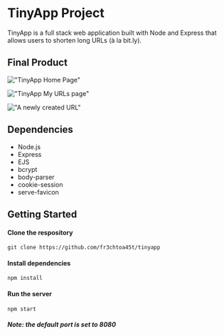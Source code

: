# TinyApp Project

TinyApp is a full stack web application built with Node and Express that allows users to shorten long URLs (à la bit.ly).

## Final Product

!["TinyApp Home Page"](https://github.com/fr3chtoa45t/tinyapp/blob/main/docs/urls-home.png)

!["TinyApp My URLs page"](https://github.com/fr3chtoa45t/tinyapp/blob/main/docs/urls-index.png)

!["A newly created URL"](https://github.com/fr3chtoa45t/tinyapp/blob/main/docs/urls-show.png)

## Dependencies

- Node.js
- Express
- EJS
- bcrypt
- body-parser
- cookie-session
- serve-favicon

## Getting Started

#### Clone the respository
```git clone https://github.com/fr3chtoa45t/tinyapp```
#### Install dependencies
```npm install```
#### Run the server
```npm start```
##### ***Note: the default port is set to 8080***